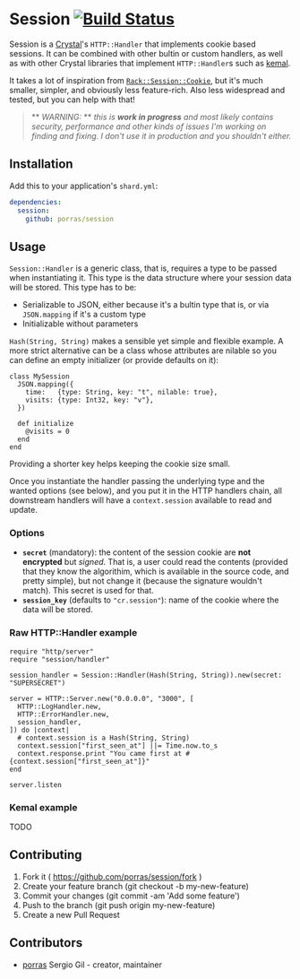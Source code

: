 # Session [![Build Status](https://travis-ci.org/porras/session.svg?branch=master)](https://travis-ci.org/porras/session)

Session is a [Crystal](http://crystal-lang.org/)'s `HTTP::Handler` that implements cookie based sessions. It can be combined with other bultin or custom handlers, as well as with other Crystal libraries that implement `HTTP::Handler`s such as [kemal](https://github.com/sdogruyol/kemal).

It takes a lot of inspiration from [`Rack::Session::Cookie`](https://github.com/rack/rack/blob/master/lib/rack/session/cookie.rb), but it's much smaller, simpler, and obviously less feature-rich. Also less widespread and tested, but you can help with that!

> ** *WARNING:* ** *this is **work in progress** and most likely contains security, performance and other kinds of issues I'm working on finding and fixing. I don't use it in production and you shouldn't either.*

## Installation

Add this to your application's `shard.yml`:

```yaml
dependencies:
  session:
    github: porras/session
```

## Usage

`Session::Handler` is a generic class, that is, requires a type to be passed when instantiating it. This type is the data structure where your session data will be stored. This type has to be:

* Serializable to JSON, either because it's a bultin type that is, or via `JSON.mapping` if it's a custom type
* Initializable without parameters

`Hash(String, String)` makes a sensible yet simple and flexible example. A more strict alternative can be a class whose attributes are nilable so you can define an empty initializer (or provide defaults on it):

```crystal
class MySession
  JSON.mapping({
    time:   {type: String, key: "t", nilable: true},
    visits: {type: Int32, key: "v"},
  })

  def initialize
    @visits = 0
  end
end
```

Providing a shorter key helps keeping the cookie size small.

Once you instantiate the handler passing the underlying type and the wanted options (see below), and you put it in the HTTP handlers chain, all downstream handlers will have a `context.session` available to read and update.

### Options

* **`secret`** (mandatory): the content of the session cookie are **not encrypted** but *signed*. That is, a user could read the contents (provided that they know the algorithim, which is available in the source code, and pretty simple), but not change it (because the signature wouldn't match). This secret is used for that.
* **`session_key`** (defaults to `"cr.session"`): name of the cookie where the data will be stored.

### Raw HTTP::Handler example

```crystal
require "http/server"
require "session/handler"

session_handler = Session::Handler(Hash(String, String)).new(secret: "SUPERSECRET")

server = HTTP::Server.new("0.0.0.0", "3000", [
  HTTP::LogHandler.new,
  HTTP::ErrorHandler.new,
  session_handler,
]) do |context|
  # context.session is a Hash(String, String)
  context.session["first_seen_at"] ||= Time.now.to_s
  context.response.print "You came first at #{context.session["first_seen_at"]}"
end

server.listen
```

### Kemal example

TODO

## Contributing

1. Fork it ( https://github.com/porras/session/fork )
2. Create your feature branch (git checkout -b my-new-feature)
3. Commit your changes (git commit -am 'Add some feature')
4. Push to the branch (git push origin my-new-feature)
5. Create a new Pull Request

## Contributors

- [porras](https://github.com/porras) Sergio Gil - creator, maintainer
